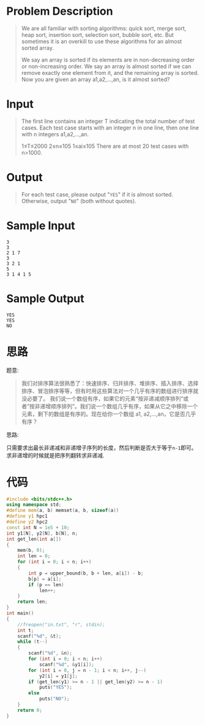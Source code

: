 # Problem Description

> We are all familiar with sorting algorithms: quick sort, merge sort, heap sort, insertion sort, selection sort, bubble sort, etc. But sometimes it is an overkill to use these algorithms for an almost sorted array.
>
> We say an array is sorted if its elements are in non-decreasing order or non-increasing order. We say an array is almost sorted if we can remove exactly one element from it, and the remaining array is sorted. Now you are given an array a1,a2,…,an, is it almost sorted?

# Input

> The first line contains an integer T indicating the total number of test cases. Each test case starts with an integer n in one line, then one line with n integers a1,a2,…,an.
>
> 1≤T≤2000
> 2≤n≤105
> 1≤ai≤105
> There are at most 20 test cases with n>1000.

# Output

> For each test case, please output "`YES`" if it is almost sorted. Otherwise, output "`NO`" (both without quotes).

# Sample Input

```
3
3
2 1 7
3
3 2 1
5
3 1 4 1 5
```

# Sample Output

```
YES
YES
NO
```

# 思路

题意:

> 我们对排序算法很熟悉了：快速排序、归并排序、堆排序、插入排序、选择排序、冒泡排序等等，但有时用这些算法对一个几乎有序的数组进行排序就没必要了。
> 我们说一个数组有序，如果它的元素“按非递减顺序排列”或者“按非递增顺序排列”。我们说一个数组几乎有序，如果从它之中移除一个元素，剩下的数组是有序的。现在给你一个数组 a1, a2,…,an，它是否几乎有序？

思路:

只需要求出最长非递减和非递增子序列的长度，然后判断是否大于等于`n-1`即可。求非递增的时候就是把序列翻转求非递减.

# 代码

```cpp
#include <bits/stdc++.h>
using namespace std;
#define mem(a, b) memset(a, b, sizeof(a))
#define y1 hpc1
#define y2 hpc2
const int N = 1e5 + 10;
int y1[N], y2[N], b[N], n;
int get_len(int a[])
{
    mem(b, 0);
    int len = 0;
    for (int i = 0; i < n; i++)
    {
        int p = upper_bound(b, b + len, a[i]) - b;
        b[p] = a[i];
        if (p == len)
            len++;
    }
    return len;
}
int main()
{
    //freopen("in.txt", "r", stdin);
    int t;
    scanf("%d", &t);
    while (t--)
    {
        scanf("%d", &n);
        for (int i = 0; i < n; i++)
            scanf("%d", &y1[i]);
        for (int i = 0, j = n - 1; i < n; i++, j--)
            y2[i] = y1[j];
        if (get_len(y1) >= n - 1 || get_len(y2) >= n - 1)
            puts("YES");
        else
            puts("NO");
    }
    return 0;
}
```

